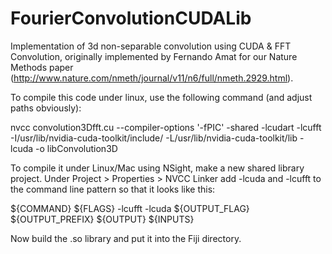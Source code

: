 FourierConvolutionCUDALib
=========================

Implementation of 3d non-separable convolution using CUDA &amp; FFT Convolution, originally implemented by Fernando Amat for our Nature Methods
paper (http://www.nature.com/nmeth/journal/v11/n6/full/nmeth.2929.html).

To compile this code under linux, use the following command (and adjust paths obviously):

nvcc convolution3Dfft.cu --compiler-options '-fPIC' -shared -lcudart -lcufft -I/usr/lib/nvidia-cuda-toolkit/include/ -L/usr/lib/nvidia-cuda-toolkit/lib -lcuda -o libConvolution3D

To compile it under Linux/Mac using NSight, make a new shared library project. Under Project > Properties > NVCC Linker add -lcuda and -lcufft
to the command line pattern so that it looks like this:

${COMMAND} ${FLAGS} -lcufft -lcuda ${OUTPUT_FLAG} ${OUTPUT_PREFIX} ${OUTPUT} ${INPUTS}

Now build the .so library and put it into the Fiji directory.
